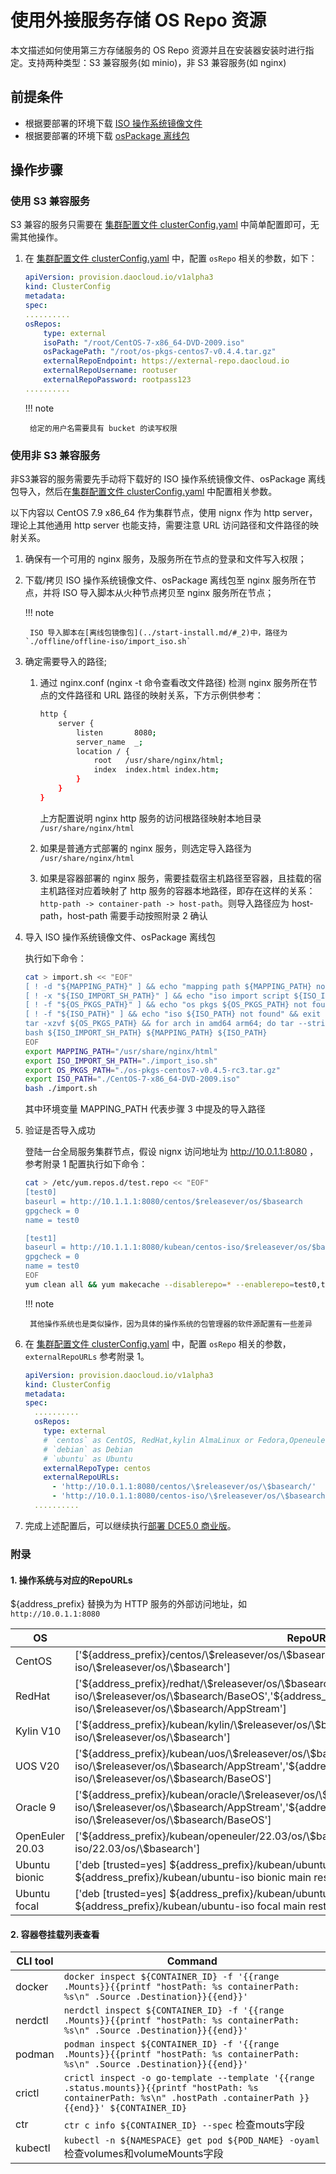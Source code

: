 # 使用外接服务存储 OS Repo 资源

本文描述如何使用第三方存储服务的 OS Repo 资源并且在安装器安装时进行指定。支持两种类型：S3 兼容服务(如 minio)，非 S3 兼容服务(如 nginx)

## 前提条件

- 根据要部署的环境下载 [ISO 操作系统镜像文件](../start-install.md/#iso)
- 根据要部署的环境下载 [osPackage 离线包](../start-install.md/#ospackage)

## 操作步骤

### 使用 S3 兼容服务

S3 兼容的服务只需要在 [集群配置文件 clusterConfig.yaml](../cluster-config.md) 中简单配置即可，无需其他操作。

1. 在 [集群配置文件 clusterConfig.yaml](../cluster-config.md) 中，配置 `osRepo` 相关的参数，如下：

    ```yaml
    apiVersion: provision.daocloud.io/v1alpha3
    kind: ClusterConfig
    metadata:
    spec:
    ..........
    osRepos:
        type: external
        isoPath: "/root/CentOS-7-x86_64-DVD-2009.iso"
        osPackagePath: "/root/os-pkgs-centos7-v0.4.4.tar.gz"
        externalRepoEndpoint: https://external-repo.daocloud.io
        externalRepoUsername: rootuser
        externalRepoPassword: rootpass123
    ..........
    ```

    !!! note

        给定的用户名需要具有 bucket 的读写权限

### 使用非 S3 兼容服务

非S3兼容的服务需要先手动将下载好的 ISO 操作系统镜像文件、osPackage 离线包导入，然后在[集群配置文件 clusterConfig.yaml](../cluster-config.md) 中配置相关参数。

以下内容以 CentOS 7.9 x86_64 作为集群节点，使用 nignx 作为 http server，理论上其他通用 http server 也能支持，需要注意 URL 访问路径和文件路径的映射关系。

1. 确保有一个可用的 nginx 服务，及服务所在节点的登录和文件写入权限；

2. 下载/拷贝 ISO 操作系统镜像文件、osPackage 离线包至 nginx 服务所在节点，并将 ISO 导入脚本从火种节点拷贝至 nginx 服务所在节点；

    !!! note

        ISO 导入脚本在[离线包镜像包](../start-install.md/#_2)中，路径为 `./offline/offline-iso/import_iso.sh`

3. 确定需要导入的路径;

    1. 通过 nginx.conf (nginx -t 命令查看改文件路径) 检测 nginx 服务所在节点的文件路径和 URL 路径的映射关系，下方示例供参考：

       ```bash
       http {
           server {
               listen       8080;
               server_name  _;
               location / {
                   root   /usr/share/nginx/html;
                   index  index.html index.htm;
               }
           }
       }
       ```

       上方配置说明 nginx http 服务的访问根路径映射本地目录 `/usr/share/nginx/html`

    2. 如果是普通方式部署的 nginx 服务，则选定导入路径为 `/usr/share/nginx/html`

    3. 如果是容器部署的 nginx 服务，需要挂载宿主机路径至容器，且挂载的宿主机路径对应着映射了 http 服务的容器本地路径，即存在这样的关系： `http-path -> container-path -> host-path`。则导入路径应为 host-path，host-path 需要手动按照附录 2 确认

4. 导入 ISO 操作系统镜像文件、osPackage 离线包

   执行如下命令：

    ```bash
    cat > import.sh << "EOF"
    [ ! -d "${MAPPING_PATH}" ] && echo "mapping path ${MAPPING_PATH} not found" && exit 1
    [ ! -x "${ISO_IMPORT_SH_PATH}" ] && echo "iso import script ${ISO_IMPORT_SH_PATH} not found or not executable" && exit 1
    [ ! -f "${OS_PKGS_PATH}" ] && echo "os pkgs ${OS_PKGS_PATH} not found" && exit 1
    [ ! -f "${ISO_PATH}" ] && echo "iso ${ISO_PATH} not found" && exit 1
    tar -xzvf ${OS_PKGS_PATH} && for arch in amd64 arm64; do tar --strip-components=1 -xzvf os-pkgs/os-pkgs-${arch}.tar.gz -C ${MAPPING_PATH}; done && rm -rf os-pkgs
    bash ${ISO_IMPORT_SH_PATH} ${MAPPING_PATH} ${ISO_PATH}
    EOF
    export MAPPING_PATH="/usr/share/nginx/html"
    export ISO_IMPORT_SH_PATH="./import_iso.sh"
    export OS_PKGS_PATH="./os-pkgs-centos7-v0.4.5-rc3.tar.gz"
    export ISO_PATH="./CentOS-7-x86_64-DVD-2009.iso"
    bash ./import.sh
    ```

    其中环境变量 MAPPING_PATH 代表步骤 3 中提及的导入路径

5. 验证是否导入成功

    登陆一台全局服务集群节点，假设 nignx 访问地址为 http://10.0.1.1:8080 ，参考附录 1 配置执行如下命令：

    ```bash
    cat > /etc/yum.repos.d/test.repo << "EOF"
    [test0]
    baseurl = http://10.1.1.1:8080/centos/$releasever/os/$basearch
    gpgcheck = 0
    name = test0
    
    [test1]
    baseurl = http://10.1.1.1:8080/kubean/centos-iso/$releasever/os/$basearch
    gpgcheck = 0
    name = test0
    EOF
    yum clean all && yum makecache --disablerepo=* --enablerepo=test0,test1
    ```

    !!! note

        其他操作系统也是类似操作，因为具体的操作系统的包管理器的软件源配置有一些差异

6. 在 [集群配置文件 clusterConfig.yaml](../cluster-config.md) 中，配置 `osRepo` 相关的参数，`externalRepoURLs` 参考附录 1。

    ```yaml
    apiVersion: provision.daocloud.io/v1alpha3
    kind: ClusterConfig
    metadata:
    spec:
      ..........
      osRepos:
        type: external
        # `centos` as CentOS, RedHat,kylin AlmaLinux or Fedora,Openeuler
        # `debian` as Debian
        # `ubuntu` as Ubuntu
        externalRepoType: centos
        externalRepoURLs:
          - 'http://10.0.1.1:8080/centos/\$releasever/os/\$basearch/'
          - 'http://10.0.1.1:8080/centos-iso/\$releasever/os/\$basearch/'
      ..........
    ```

7. 完成上述配置后，可以继续执行[部署 DCE5.0 商业版](../start-install.md)。

### 附录

#### 1. 操作系统与对应的RepoURLs

${address_prefix} 替换为为 HTTP 服务的外部访问地址，如 `http://10.0.1.1:8080`

| OS | RepoURLs |
| --- | --- |
| CentOS| ['\${address_prefix}/centos/\\\$releasever/os/\\\$basearch','\${address_prefix}/centos-iso/\\\$releasever/os/\\\$basearch'] |
| RedHat | ['\${address_prefix}/redhat/\\\$releasever/os/\\\$basearch','\${address_prefix}/redhat-iso/\\\$releasever/os/\\\$basearch/BaseOS','\${address_prefix}/redhat-iso/\\\$releasever/os/\\\$basearch/AppStream'] |
| Kylin V10| ['\${address_prefix}/kubean/kylin/\\\$releasever/os/\\\$basearch','\${address_prefix}/kubean/kylin-iso/\\\$releasever/os/\\\$basearch'] |
| UOS V20| ['\${address_prefix}/kubean/uos/\\\$releasever/os/\\\$basearch','\${address_prefix}/kubean/uos-iso/\\\$releasever/os/\\\$basearch/AppStream','\${address_prefix}/kubean/uos-iso/\\\$releasever/os/\\\$basearch/BaseOS'] |
| Oracle 9 | ['\${address_prefix}/kubean/oracle/\\\$releasever/os/\\\$basearch','\${address_prefix}/kubean/oracle-iso/\\\$releasever/os/\\\$basearch/AppStream','\${address_prefix}/kubean/oracle-iso/\\\$releasever/os/\\\$basearch/BaseOS'] |
| OpenEuler 20.03 | ['\${address_prefix}/kubean/openeuler/22.03/os/\\\$basearch','\${address_prefix}/kubean/openeuler-iso/22.03/os/\\\$basearch'] |
| Ubuntu bionic | ['deb [trusted=yes] \${address_prefix}/kubean/ubuntu/amd64 bionic/','deb [trusted=yes] \${address_prefix}/kubean/ubuntu-iso bionic main restricted'] |
| Ubuntu focal | ['deb [trusted=yes] \${address_prefix}/kubean/ubuntu/amd64 focal/','deb [trusted=yes] \${address_prefix}/kubean/ubuntu-iso focal main restricted']|

#### 2. 容器卷挂载列表查看

  | CLI tool | Command |
  | --- | --- |
  |docker|`docker inspect ${CONTAINER_ID} -f '{{range .Mounts}}{{printf "hostPath: %s containerPath: %s\n" .Source .Destination}}{{end}}'`|
  |nerdctl|`nerdctl inspect ${CONTAINER_ID} -f '{{range .Mounts}}{{printf "hostPath: %s containerPath: %s\n" .Source .Destination}}{{end}}'`|
  |podman| `podman inspect ${CONTAINER_ID} -f '{{range .Mounts}}{{printf "hostPath: %s containerPath: %s\n" .Source .Destination}}{{end}}'`|
  |crictl| `crictl inspect -o go-template --template '{{range .status.mounts}}{{printf "hostPath: %s containerPath: %s\n" .hostPath .containerPath }}{{end}}' ${CONTAINER_ID}`|
  |ctr| `ctr c info ${CONTAINER_ID} --spec` 检查mouts字段 |
  |kubectl|`kubectl -n ${NAMESPACE} get pod ${POD_NAME} -oyaml` 检查volumes和volumeMounts字段 |
